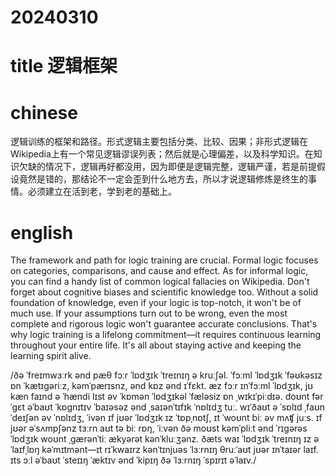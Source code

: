 
# 20240310

# title 逻辑框架

# chinese 
逻辑训练的框架和路径。形式逻辑主要包括分类、比较、因果；非形式逻辑在Wikipedia上有一个常见逻辑谬误列表；然后就是心理偏差，以及科学知识。在知识欠缺的情况下，逻辑再好都没用，因为即便是逻辑完整，逻辑严谨，若是前提假设竟然是错的，那结论不一定会歪到什么地方去，所以才说逻辑修炼是终生的事情。必须建立在活到老，学到老的基础上。

# english

The framework and path for logic training are crucial. Formal logic focuses on categories, comparisons, and cause and effect. As for informal logic, you can find a handy list of common logical fallacies on Wikipedia. Don't forget about cognitive biases and scientific knowledge too. Without a solid foundation of knowledge, even if your logic is top-notch, it won't be of much use. If your assumptions turn out to be wrong, even the most complete and rigorous logic won't guarantee accurate conclusions. That's why logic training is a lifelong commitment—it requires continuous learning throughout your entire life. It's all about staying active and keeping the learning spirit alive.

/ðə ˈfreɪmwɜːrk ənd pæθ fɔːr ˈlɒdʒɪk ˈtreɪnɪŋ ə kruːʃəl. ˈfɔːml ˈlɒdʒɪk ˈfəʊkəsɪz ɒn ˈkætɪgəriːz, kəmˈpærɪsnz, ənd kɒz ənd ɪˈfɛkt. æz fɔːr ɪnˈfɔːml ˈlɒdʒɪk, jʊ kæn faɪnd ə ˈhændi lɪst əv ˈkɒmən ˈlɒdʒɪkəl ˈfæləsiz ɒn ˌwɪkɪˈpiːdɪə. doʊnt fərˈɡɛt əˈbaʊt ˈkɒɡnɪtɪv ˈbaɪəsəz ənd ˌsaɪənˈtɪfɪk ˈnɒlɪdʒ tuː. wɪˈðaʊt ə ˈsɒlɪd ˌfaʊnˈdeɪʃən əv ˈnɒlɪdʒ, ˈivən ɪf jʊər ˈlɒdʒɪk ɪz ˈtɒpˌnɒtʃ, ɪt ˈwoʊnt biː əv mʌʧ juːs. ɪf jʊər əˈsʌmpʃənz tɜːrn aʊt tə biː rɒŋ, ˈiːvən ðə moʊst kəmˈpliːt ənd ˈrɪɡərəs ˈlɒdʒɪk woʊnt ˌɡærənˈtiː ækyərət kənˈkluːʒənz. ðæts waɪ ˈlɒdʒɪk ˈtreɪnɪŋ ɪz ə ˈlaɪfˌlɒŋ kəˈmɪtmənt—ɪt rɪˈkwaɪrz kənˈtɪnjuəs ˈlɜːrnɪŋ θruːˈaʊt jʊər ɪnˈtaɪər laɪf. ɪts ɔːl əˈbaʊt ˈsteɪɪŋ ˈæktɪv ənd ˈkipɪŋ ðə ˈlɜːrnɪŋ ˈspɪrɪt əˈlaɪv./
